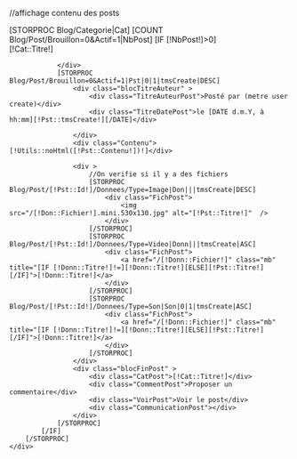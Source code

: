 //affichage contenu des posts
<div class="[!NOMDIV!]" style="padding-bottom:[!PADDINGBOTTOM!]px">
	<div class="ContenuComposantNavigation">
		[STORPROC Blog/Categorie|Cat]		
			[COUNT Blog/Post/Brouillon=0&Actif=1|NbPost]
			[IF [!NbPost!]>0]
				<div class="blocTitrePost" >
					<div class="TitreIcone"></div>
					<div class="TitreCat">[!Cat::Titre!]</div>
					
				</div>
				[STORPROC Blog/Post/Brouillon=0&Actif=1|Pst|0|1|tmsCreate|DESC]
					<div class="blocTitreAuteur" >
						<div class="TitreAuteurPost">Posté par (metre user create)</div>
						<div class="TitreDatePost">le [DATE d.m.Y, à hh:mm][!Pst::tmsCreate!][/DATE]</div>
						
					</div>
					<div class="Contenu">[!Utils::noHtml([!Pst::Contenu!])!]</div>
		
					<div >
						//On verifie si il y a des fichiers
						[STORPROC Blog/Post/[!Pst::Id!]/Donnees/Type=Image|Don|||tmsCreate|DESC]
							<div class="FichPost">
								<img src="/[!Don::Fichier!].mini.530x130.jpg" alt="[!Pst::Titre!]"  />
							</div>
						[/STORPROC]
						[STORPROC Blog/Post/[!Pst::Id!]/Donnees/Type=Video|Donn|||tmsCreate|ASC]
							<div class="FichPost">
								<a href="/[!Donn::Fichier!]" class="mb"  title="[IF [!Donn::Titre!]!=][!Donn::Titre!][ELSE][!Pst::Titre!][/IF]">[!Donn::Titre!]</a>
							</div>
						[/STORPROC]
						[STORPROC Blog/Post/[!Pst::Id!]/Donnees/Type=Son|Son|0|1|tmsCreate|ASC]
							<div class="FichPost">
								<a href="/[!Donn::Fichier!]" class="mb"  title="[IF [!Donn::Titre!]!=][!Donn::Titre!][ELSE][!Pst::Titre!][/IF]">[!Donn::Titre!]</a>
							</div>
						[/STORPROC]
					</div>
					<div class="blocFinPost" >
						<div class="CatPost">[!Cat::Titre!]</div>
						<div class="CommentPost">Proposer un commentaire</div>
						<div class="VoirPost">Voir le post</div>
						<div class="CommunicationPost"></div>
					</div>
				[/STORPROC]
			[/IF]
		[/STORPROC]
	</div>
</div>
